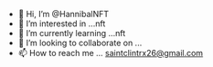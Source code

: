 - 👋 Hi, I’m @HannibalNFT
- 👀 I’m interested in ...nft
- 🌱 I’m currently learning ...nft
- 💞️ I’m looking to collaborate on ...
- 📫 How to reach me ... saintclintrx26@gmail.com

<!---
HannibalNFT/HannibalNFT is a ✨ special ✨ repository because its `README.md` (this file) appears on your GitHub profile.
You can click the Preview link to take a look at your changes.
--->

